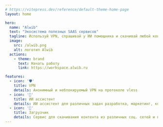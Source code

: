 ```yaml
---
# https://vitepress.dev/reference/default-theme-home-page
layout: home

hero:
  name: "Alwib"
  text: "Экосистема полезных SAAS сервисов"
  tagline: Используй VPN, спрашивай у ИИ помощника и скачивай любой контент
  image: 
    src: /alwib.png
    alt: логотип Alwib
  actions:
    - theme: brand
      text: Начать работу
      link: https://workspace.alwib.ru

features:
  - icon: '🛡️'
    title: VPN
    details: Анонимный и неблокируемый VPN на протоколе vless
  - icon: '🤖'
    title: ИИ ассистент
    details: ИИ ассистент для различных задач разработка, маркетинг, копирайтинг и так далее
  - icon: '🔄'
    title: Загрузчик
    details: Сервис для скачивания контента из различных соц. сетей и видео-хостингов. Поддерживает практически все популярные платформы
---
```


